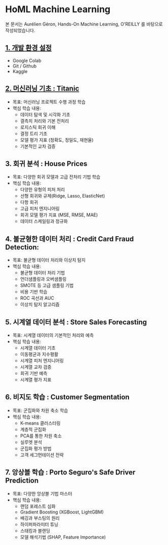 # HoML Machine Learning

본 문서는 Aurélien Géron, Hands-On Machine Learning, O'REILLY 를 바탕으로 작성되었습니다.

## [1. 개발 환경 설정](https://startedourmission.github.io/environment-setting-for-machine-learning.html)
- Google Colab 
- Git / Github
- Kaggle

## [2. 머신러닝 기초 : Titanic](https://startedourmission.github.io/%EB%A8%B8%EC%8B%A0%EB%9F%AC%EB%8B%9D-%EA%B8%B0%EC%B4%88-titanic.html)
* 목표: 머신러닝 프로젝트 수행 과정 학습 
* 핵심 학습 내용:
  * 데이터 탐색 및 시각화 기초
  * 결측치 처리와 기본 전처리
  * 로지스틱 회귀 이해
  * 결정 트리 기초
  * 모델 평가 지표 (정확도, 정밀도, 재현율)
  * 기본적인 교차 검증

## 3. 회귀 분석 : House Prices
* 목표: 다양한 회귀 모델과 고급 전처리 기법 학습
* 핵심 학습 내용:
  * 다양한 유형의 피처 처리
  * 선형 회귀와 규제(Ridge, Lasso, ElasticNet)
  * 다항 회귀
  * 고급 피처 엔지니어링
  * 회귀 모델 평가 지표 (MSE, RMSE, MAE)
  * 데이터 스케일링과 정규화

## 4. 불균형한 데이터 처리 : Credit Card Fraud Detection:
* 목표: 불균형 데이터 처리와 이상치 탐지
* 핵심 학습 내용:
  * 불균형 데이터 처리 기법
  * 언더샘플링과 오버샘플링
  * SMOTE 등 고급 샘플링 기법
  * 비용 기반 학습
  * ROC 곡선과 AUC
  * 이상치 탐지 알고리즘

## 5. 시계열 데이터 분석 : Store Sales Forecasting
* 목표: 시계열 데이터의 기본적인 처리와 예측
* 핵심 학습 내용:
  * 시계열 데이터 기초
  * 이동평균과 지수평활
  * 시계열 피처 엔지니어링
  * 시계열 교차 검증
  * 회귀 기반 예측
  * 시계열 평가 지표

## 6. 비지도 학습 : Customer Segmentation
* 목표: 군집화와 차원 축소 학습
* 핵심 학습 내용:
  * K-means 클러스터링
  * 계층적 군집화
  * PCA를 통한 차원 축소
  * 실루엣 분석
  * 군집화 평가 방법
  * 고객 세그먼테이션 전략

## 7. 앙상블 학습 : Porto Seguro's Safe Driver Prediction
* 목표: 다양한 앙상블 기법 마스터
* 핵심 학습 내용:
  * 랜덤 포레스트 심화
  * Gradient Boosting (XGBoost, LightGBM)
  * 배깅과 부스팅의 원리
  * 하이퍼파라미터 튜닝
  * 스태킹과 블렌딩
  * 모델 해석기법 (SHAP, Feature Importance)
